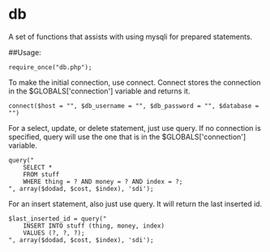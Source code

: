 # db
A set of functions that assists with using mysqli for prepared statements.

##Usage:

	require_once("db.php");

To make the initial connection, use connect.  Connect stores the connection in the $GLOBALS['connection'] variable and returns it.  

	connect($host = "", $db_username = "", $db_password = "", $database = "")

For a select, update, or delete statement, just use query.  If no connection is specified, query will use the one that is in the $GLOBALS['connection'] variable.

	query("
		SELECT *
		FROM stuff
		WHERE thing = ? AND money = ? AND index = ?;
	", array($dodad, $cost, $index), 'sdi');
	
For an insert statement, also just use query.  It will return the last inserted id.

	$last_inserted_id = query("
		INSERT INTO stuff (thing, money, index)
		VALUES (?, ?, ?);
	", array($dodad, $cost, $index), 'sdi');
